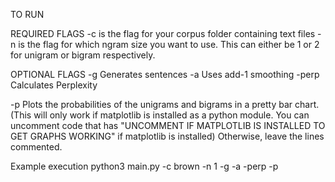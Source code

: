 TO RUN

REQUIRED FLAGS
-c is the flag for your corpus folder containing text files
-n is the flag for which ngram size you want to use. This can either be 1 or 2 for unigram or bigram respectively.


OPTIONAL FLAGS
-g Generates sentences
-a Uses add-1 smoothing
-perp Calculates Perplexity

-p Plots the probabilities of the unigrams and bigrams in a pretty bar chart. 
(This will only work if matplotlib is installed as a python module. You can uncomment code that has "UNCOMMENT IF MATPLOTLIB IS INSTALLED TO GET GRAPHS WORKING" if matplotlib is installed) Otherwise, leave the lines commented.


Example execution
python3 main.py -c brown -n 1 -g -a -perp -p

